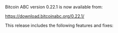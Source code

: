 Bitcoin ABC version 0.22.1 is now available from:

  <https://download.bitcoinabc.org/0.22.1/>

This release includes the following features and fixes:
